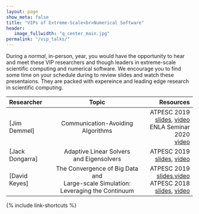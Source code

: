 ```yaml
---
layout: page
show_meta: false
title: "VIPs of Extreme-Scale<br>Numerical Software"
header:
   image_fullwidth: "q_center_main.jpg"
permalink: "/vip_talks/"
---
```

During a *normal*, in-person, year, you would have the opportunity to hear and meet
these VIP researchers and though leaders in extreme-scale scientific computing
and numerical software. We encourage you to find some time on your schedule during
to review slides and watch these presentaions. They are packed with expereince and
leading edge research in scientific computing.

|Researcher|Topic|Resources|
|:---|:---:|---:|
|[Jim Demmel]|Communication-Avoiding Algorithms|ATPESC 2019<br>[slides](https://extremecomputingtraining.anl.gov/files/2019/08/ATPESC_2019_Track-5_3_8-6_835am_Demmel-Communication-Avoiding_Algorithms.pdf), [video](https://www.youtube.com/watch?v=iPCBCjgoAbk&list=PLGj2a3KTwhRYdxtu7uxRvfs26tQKOx3pr&index=2)<br>ENLA Seminar 2020<br>[video](https://www.youtube.com/watch?v=42f0nOw2Nlg)|
|[Jack Dongarra]|Adaptive Linear Solvers<br>and Eigensolvers|ATPESC 2019<br>[slides](https://extremecomputingtraining.anl.gov/files/2019/08/ATPESC_2019_Track-5_1_8-5_830am_Dongarra-Adaptive_Linear_Solvers_and_Eigensolvers.pdf), [video](https://www.youtube.com/watch?v=TPP5LavGEiI&list=PLGj2a3KTwhRYdxtu7uxRvfs26tQKOx3pr&index=1)|
|[David Keyes]|The Convergence of Big Data and<br>Large-scale Simulation: Leveraging the Continuum|ATPESC 2019<br>[slides](https://extremecomputingtraining.anl.gov/files/2019/08/ATPESC_2019_Track-5_10_8-8_430pm_Keyes-The_Convergence_of_Big_Data.pdf),[video](https://www.youtube.com/watch?v=swjm3K_r_SU&list=PLGj2a3KTwhRYdxtu7uxRvfs26tQKOx3pr&index=10)<br>ATPESC 2018<br>[slides](https://press3.mcs.anl.gov//atpesc/files/2018/08/ATPESC_2018_Track-4_3_8-6_835am_Keyes-Algorithmic_Adaptations.pdf), [video](https://www.youtube.com/watch?v=doOH6I_99-s&list=PLGj2a3KTwhRbS2ghSgGvUjnVvEfv4US4R&index=4&t=0s)|


{% include link-shortcuts %}
